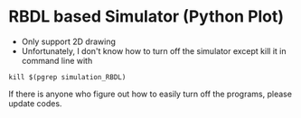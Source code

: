 # RBDL based Simulator (Python Plot)

- Only support 2D drawing
- Unfortunately, I don't know how to turn off the simulator except kill it in command line with
````
kill $(pgrep simulation_RBDL)
````
If there is anyone who figure out how to easily turn off the programs, please update codes. 
